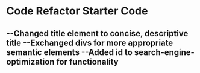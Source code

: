 # Code Refactor Starter Code

--Changed title element to concise, descriptive title
--Exchanged divs for more appropriate semantic elements
--Added id to search-engine-optimization for functionality 
--